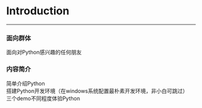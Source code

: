 # Introduction

---

### 面向群体

面向对Python感兴趣的任何朋友

### 内容简介

简单介绍Python  
搭建Python开发环境（在windows系统配置最朴素开发环境，非小白可跳过）  
三个demo不同程度体验Python

